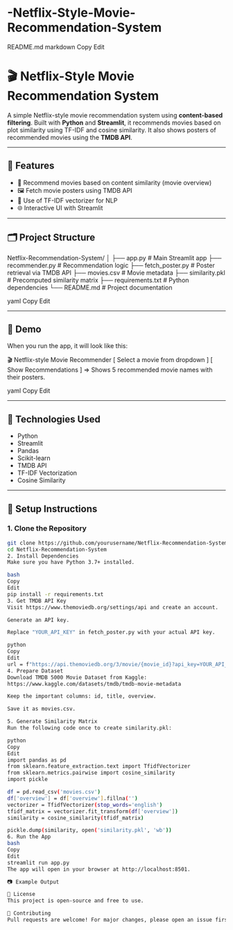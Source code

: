 # -Netflix-Style-Movie-Recommendation-System
README.md
markdown
Copy
Edit
# 🎬 Netflix-Style Movie Recommendation System

A simple Netflix-style movie recommendation system using **content-based filtering**. Built with **Python** and **Streamlit**, it recommends movies based on plot similarity using TF-IDF and cosine similarity. It also shows posters of recommended movies using the **TMDB API**.

---

## 🔧 Features

- 🎥 Recommend movies based on content similarity (movie overview)
- 🖼️ Fetch movie posters using TMDB API
- 🧠 Use of TF-IDF vectorizer for NLP
- 🌐 Interactive UI with Streamlit

---

## 🗂️ Project Structure

Netflix-Recommendation-System/
│
├── app.py # Main Streamlit app
├── recommender.py # Recommendation logic
├── fetch_poster.py # Poster retrieval via TMDB API
├── movies.csv # Movie metadata
├── similarity.pkl # Precomputed similarity matrix
├── requirements.txt # Python dependencies
└── README.md # Project documentation

yaml
Copy
Edit

---

## 🧪 Demo

When you run the app, it will look like this:

🎬 Netflix-style Movie Recommender
[ Select a movie from dropdown ]
[ Show Recommendations ]
=> Shows 5 recommended movie names with their posters.

yaml
Copy
Edit

---

## 🧰 Technologies Used

- Python
- Streamlit
- Pandas
- Scikit-learn
- TMDB API
- TF-IDF Vectorization
- Cosine Similarity

---

## 📝 Setup Instructions

### 1. Clone the Repository

```bash
git clone https://github.com/yourusername/Netflix-Recommendation-System.git
cd Netflix-Recommendation-System
2. Install Dependencies
Make sure you have Python 3.7+ installed.

bash
Copy
Edit
pip install -r requirements.txt
3. Get TMDB API Key
Visit https://www.themoviedb.org/settings/api and create an account.

Generate an API key.

Replace "YOUR_API_KEY" in fetch_poster.py with your actual API key.

python
Copy
Edit
url = f"https://api.themoviedb.org/3/movie/{movie_id}?api_key=YOUR_API_KEY&language=en-US"
4. Prepare Dataset
Download TMDB 5000 Movie Dataset from Kaggle:
https://www.kaggle.com/datasets/tmdb/tmdb-movie-metadata

Keep the important columns: id, title, overview.

Save it as movies.csv.

5. Generate Similarity Matrix
Run the following code once to create similarity.pkl:

python
Copy
Edit
import pandas as pd
from sklearn.feature_extraction.text import TfidfVectorizer
from sklearn.metrics.pairwise import cosine_similarity
import pickle

df = pd.read_csv('movies.csv')
df['overview'] = df['overview'].fillna('')
vectorizer = TfidfVectorizer(stop_words='english')
tfidf_matrix = vectorizer.fit_transform(df['overview'])
similarity = cosine_similarity(tfidf_matrix)

pickle.dump(similarity, open('similarity.pkl', 'wb'))
6. Run the App
bash
Copy
Edit
streamlit run app.py
The app will open in your browser at http://localhost:8501.

📷 Example Output

📜 License
This project is open-source and free to use.

🤝 Contributing
Pull requests are welcome! For major changes, please open an issue first to discuss what you would like to change.









